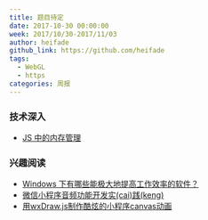 ```yaml
---
title: 题目待定
date: 2017-10-30 00:00:00
week: 2017/10/30-2017/11/03
author: heifade
github_link: https://github.com/heifade
tags:
  - WebGL
  - https
categories: 周报
---
```


### 技术深入

- [JS 中的内存管理](https://zhuanlan.zhihu.com/p/30552148)

### 兴趣阅读

- [Windows 下有哪些能极大地提高工作效率的软件？](https://www.zhihu.com/question/22919326/answer/252382602)
- [微信小程序音频功能开发实(cai)践(keng)](https://juejin.im/post/59f938ad51882529642100e4)
- [用wxDraw.js制作酷炫的小程序canvas动画](https://juejin.im/post/59f74c7ef265da432840253d)
